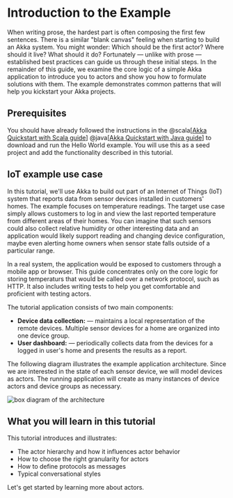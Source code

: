 # Introduction to the Example

When writing prose, the hardest part is often composing the first few sentences. There is a similar "blank canvas" feeling
when starting to build an Akka system. You might wonder: Which should be the first actor? Where should it live? What should it do?
Fortunately &#8212; unlike with prose &#8212; established best practices can guide us through these initial steps. In the remainder of this guide, we examine the core logic of a simple Akka application to introduce you to actors and show you how to formulate solutions with them. The example demonstrates common patterns that will help you kickstart your Akka projects.

## Prerequisites
You should have already followed the instructions in the @scala[[Akka Quickstart with Scala guide](http://developer.lightbend.com/guides/akka-quickstart-scala/)] @java[[Akka Quickstart with Java guide](http://developer.lightbend.com/guides/akka-quickstart-java/)] to download and run the Hello World example. You will use this as a seed project and add the functionality described in this tutorial.

## IoT example use case

In this tutorial, we'll use Akka to build out part of an Internet of Things (IoT) system that reports data from sensor devices installed in customers' homes. The example focuses on temperature readings. The target use case simply allows customers to log in and view the last reported temperature from different areas of their homes. You can imagine that such sensors could also collect relative humidity or other interesting data and an application would likely support reading and changing device configuration, maybe even alerting home owners when sensor state falls outside of a particular range.

In a real system, the application would be exposed to customers through a mobile app or browser. This guide concentrates only on the core logic for storing temperaturs that would be called over a network protocol, such as HTTP. It also includes writing tests to help you get comfortable and proficient with testing actors.

The tutorial application consists of two main components:

 * **Device data collection:** &#8212; maintains a local representation of the
    remote devices. Multiple sensor devices for a home are organized into one device group.
 * **User dashboard:** &#8212; periodically collects data from the devices for a
   logged in user's home and presents the results as a report.

The following diagram illustrates the example application architecture. Since we are interested in the state of each sensor device, we will model devices as actors. The running application will create as many instances of device actors and device groups as necessary.

![box diagram of the architecture](diagrams/arch_boxes_diagram.png)

## What you will learn in this tutorial
This tutorial introduces and illustrates:
* The actor hierarchy and how it influences actor behavior
* How to choose the right granularity for actors
* How to define protocols as messages
* Typical conversational styles


Let's get started by learning more about actors.


